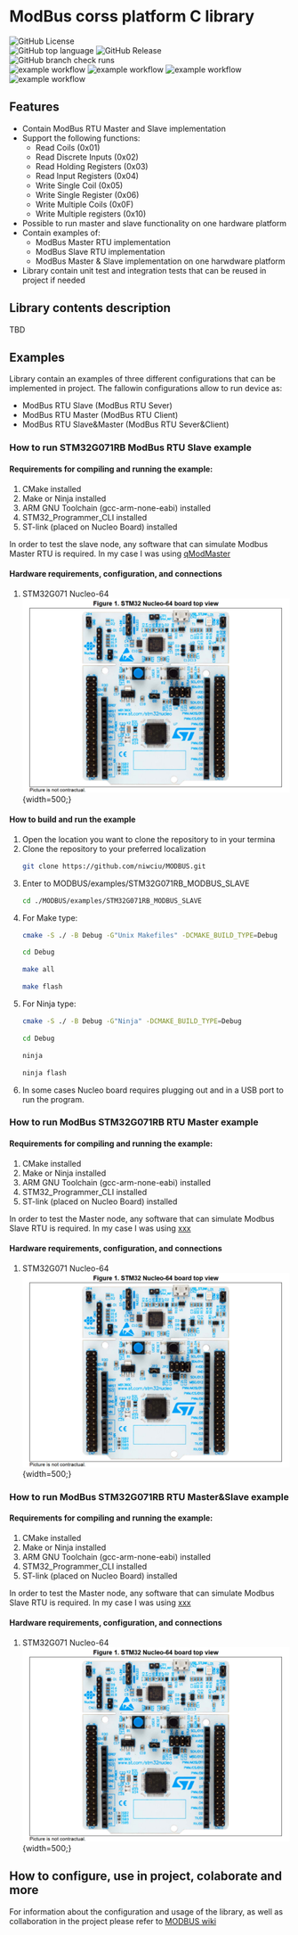 # ModBus corss platform C library 
![GitHub License](https://img.shields.io/github/license/niwciu/MODBUS)  
![GitHub top language](https://img.shields.io/github/languages/top/niwciu/MODBUS)
![GitHub Release](https://img.shields.io/github/v/release/niwciu/MODBUS)  
![GitHub branch check runs](https://img.shields.io/github/check-runs/niwciu/LCD_HD44780/main)  
![example workflow](https://github.com/niwciu/MODBUS/actions/workflows/run_modbus_tests.yml/badge.svg)
![example workflow](https://github.com/niwciu/MODBUS/actions/workflows/run_cppcheck.yml/badge.svg)
![example workflow](https://github.com/niwciu/MODBUS/actions/workflows/clang-format_check.yml/badge.svg)
![example workflow](https://github.com/niwciu/MODBUS/actions/workflows/run_lizard_lib_check.yml/badge.svg) 

## Features
- Contain ModBus RTU Master and Slave implementation
- Support the following functions:
  - Read Coils (0x01)
  - Read Discrete Inputs (0x02)
  - Read Holding Registers (0x03)
  - Read Input Registers (0x04)
  - Write Single Coil (0x05)
  - Write Single Register (0x06)
  - Write Multiple Coils (0x0F)
  - Write Multiple registers (0x10)
- Possible to run master and slave functionality on one hardware platform
- Contain examples of:
  - ModBus Master RTU implementation
  - ModBus Slave RTU implementation
  - ModBus Master & Slave implementation on one harwdware platform
- Library contain unit test and integration tests that can be reused in project if needed
## Library contents description
TBD
## Examples
Library contain an examples of three different configurations that can be implemented in project. The fallowin configurations allow to run device as: 
- ModBus RTU Slave (ModBus RTU Sever)
- ModBus RTU Master (ModBus RTU Client)
- ModBus RTU Slave&Master (ModBus RTU Sever&Client)

### How to run STM32G071RB ModBus RTU Slave example
#### Requirements for compiling and running the example:
  1. CMake installed
  2. Make or Ninja installed
  3. ARM GNU Toolchain (gcc-arm-none-eabi) installed
  4. STM32_Programmer_CLI installed
  5. ST-link (placed on Nucleo Board) installed  
   
  In order to test the slave node, any software that can simulate Modbus Master RTU is required. In my case I was using [qModMaster](https://sourceforge.net/projects/qmodmaster/)


#### Hardware requirements, configuration, and connections
  1. STM32G071 Nucleo-64<br>
    ![drawing](https://raw.githubusercontent.com/niwciu/MODBUS/main/examples/doc/images/STM32G071RB_Nucleo.png){width=500;}

#### How to build and run the example
  1. Open the location you want to clone the repository to in your termina
  3. Clone the repository to your preferred localization
      ```bash
      git clone https://github.com/niwciu/MODBUS.git
      ``` 
  4. Enter to  MODBUS/examples/STM32G071RB_MODBUS_SLAVE
      ```bash
      cd ./MODBUS/examples/STM32G071RB_MODBUS_SLAVE
      ``` 
  5. For Make type:
      ```bash
      cmake -S ./ -B Debug -G"Unix Makefiles" -DCMAKE_BUILD_TYPE=Debug
      ```
      ```bash
      cd Debug
      ```
      ```bash 
      make all
      ```
      ```bash 
      make flash
      ``` 
  6. For Ninja type:
      ```bash 
      cmake -S ./ -B Debug -G"Ninja" -DCMAKE_BUILD_TYPE=Debug
      ```
      ```bash
      cd Debug
      ```
      ```bash
      ninja
      ```
      ```bash 
      ninja flash
      ```
   7. In some cases Nucleo board requires plugging out and in a USB port to run the program.
### How to run ModBus STM32G071RB RTU Master example
#### Requirements for compiling and running the example:
  1. CMake installed
  2. Make or Ninja installed
  3. ARM GNU Toolchain (gcc-arm-none-eabi) installed
  4. STM32_Programmer_CLI installed
  5. ST-link (placed on Nucleo Board) installed  
   
  In order to test the Master node, any software that can simulate Modbus Slave RTU is required. In my case I was using [xxx]()


#### Hardware requirements, configuration, and connections
  1. STM32G071 Nucleo-64<br>
    ![drawing](https://raw.githubusercontent.com/niwciu/MODBUS/main/examples/doc/images/STM32G071RB_Nucleo.png){width=500;}
### How to run ModBus STM32G071RB RTU Master&Slave example  
#### Requirements for compiling and running the example:  
  1. CMake installed
  2. Make or Ninja installed
  3. ARM GNU Toolchain (gcc-arm-none-eabi) installed
  4. STM32_Programmer_CLI installed
  5. ST-link (placed on Nucleo Board) installed  
   
  In order to test the Master node, any software that can simulate Modbus Slave RTU is required. In my case I was using [xxx]()  

#### Hardware requirements, configuration, and connections
  1. STM32G071 Nucleo-64<br>
    ![drawing](https://raw.githubusercontent.com/niwciu/MODBUS/main/examples/doc/images/STM32G071RB_Nucleo.png){width=500;}  

## How to configure, use in project, colaborate and more
For information about the configuration and usage of the library, as well as collaboration in the project please refer to 
[MODBUS wiki](https://github.com/niwciu/MODBUS/wiki)

